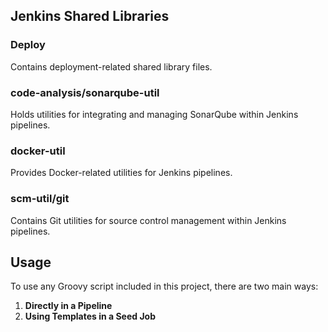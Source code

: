 ## Jenkins Shared Libraries

### Deploy

Contains deployment-related shared library files.

### code-analysis/sonarqube-util

Holds utilities for integrating and managing SonarQube within Jenkins pipelines.

### docker-util

Provides Docker-related utilities for Jenkins pipelines.

### scm-util/git

Contains Git utilities for source control management within Jenkins pipelines.

## Usage


To use any Groovy script included in this project, there are two main ways:

1. **Directly in a Pipeline**
2. **Using Templates in a Seed Job**

